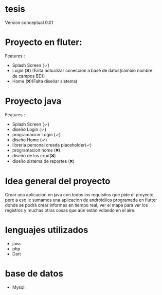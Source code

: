 # tesis

Version conceptual 0.01

# Proyecto en fluter: 

Features :
* Splash Screen (✓) 
* Login  (❌) (Falta actualizar coneccion a base de datos(cambio nombre de campos BD))
* Home (❌)(Falta diseñar sistema)

# Proyecto java
Features :

* Splash Screen (✓) 
* diseño Login  (✓) 
* programacion Login (✓) 
* diseño Home (✓)
* libreria personal creada placeholder(✓)
* programacion home (❌)
* diseño de los crud(❌)
* diseño sistema de reportes (❌)


# Idea general del proyecto

Crear una aplicacion en java con todos los requisitos que pide el proyecto, pero a eso le sumamos una aplicacion de android/ios programada en flutter donde se podrá crear informes en tiempo real, ver el mapa para ver los registros y muchas otras cosas que aún están volando en el aire.

# lenguajes utilizados
* java
* php
* Dart

# base de datos
* Mysql
